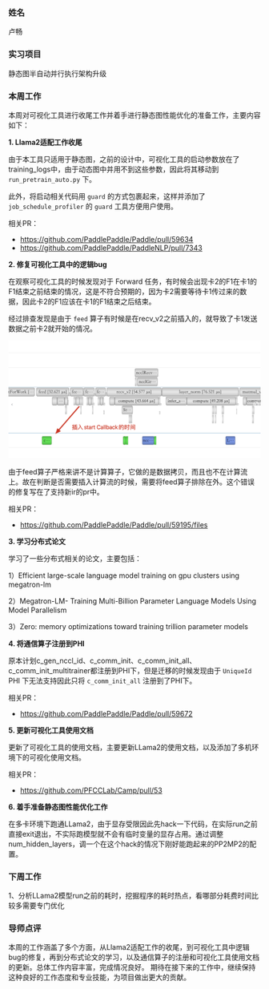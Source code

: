 ### 姓名

卢畅

### 实习项目

静态图半自动并行执行架构升级

### 本周工作

本周对可视化工具进行收尾工作并着手进行静态图性能优化的准备工作，主要内容如下：

**1. Llama2适配工作收尾**

由于本工具只适用于静态图，之前的设计中，可视化工具的启动参数放在了training_logs中，由于动态图中并用不到这些参数，因此将其移动到 `run_pretrain_auto.py` 下。

此外，将启动相关代码用 `guard` 的方式包裹起来，这样并添加了 `job_schedule_profiler` 的 `guard` 工具方便用户使用。

相关PR：

- https://github.com/PaddlePaddle/Paddle/pull/59634
- https://github.com/PaddlePaddle/PaddleNLP/pull/7343

**2. 修复可视化工具中的逻辑bug**

在观察可视化工具的时候发现对于 Forward 任务，有时候会出现卡2的F1在卡1的F1结束之前结束的情况，这是不符合预期的，因为卡2需要等待卡1传过来的数据，因此卡2的F1应该在卡1的F1结束之后结束。

经过排查发现是由于 `feed` 算子有时候是在recv_v2之前插入的，就导致了卡1发送数据之前卡2就开始的情况。

![picture 0](images/fbebfd50fdffb76dab5a08e51003b1302dba3bcd86815b8174dd7cc26a2e79c7.png)  

由于feed算子严格来讲不是计算算子，它做的是数据拷贝，而且也不在计算流上。故在判断是否需要插入计算流的时候，需要将feed算子排除在外。这个错误的修复写在了支持新ir的pr中。

相关PR：

- https://github.com/PaddlePaddle/Paddle/pull/59195/files

**3. 学习分布式论文**

学习了一些分布式相关的论文，主要包括：

1）Efficient large-scale language model training on gpu clusters using megatron-lm

2）Megatron-LM- Training Multi-Billion Parameter Language Models Using Model Parallelism

3）Zero: memory optimizations toward training trillion parameter models

**4. 将通信算子注册到PHI**

原本计划c_gen_nccl_id、c_comm_init、c_comm_init_all、c_comm_init_multitrainer都注册到PHI下，但是迁移的时候发现由于 `UniqueId` PHI 下无法支持因此只将 `c_comm_init_all` 注册到了PHI下。

相关PR：

-  https://github.com/PaddlePaddle/Paddle/pull/59672

**5. 更新可视化工具使用文档**

更新了可视化工具的使用文档，主要更新LLama2的使用文档，以及添加了多机环境下的可视化使用文档。

相关PR：

-  https://github.com/PFCCLab/Camp/pull/53

**6. 着手准备静态图性能优化工作**

在多卡环境下跑通LLama2，由于显存受限因此先hack一下代码，在实际run之前直接exit退出，不实际跑模型就不会有临时变量的显存占用。通过调整num_hidden_layers，调一个在这个hack的情况下刚好能跑起来的PP2MP2的配置。

### 下周工作

1、分析LLama2模型run之前的耗时，挖掘程序的耗时热点，看哪部分耗费时间比较多需要专门优化

### 导师点评
本周的工作涵盖了多个方面，从Llama2适配工作的收尾，到可视化工具中逻辑bug的修复，再到分布式论文的学习，以及通信算子的注册和可视化工具使用文档的更新。总体工作内容丰富，完成情况良好。
期待在接下来的工作中，继续保持这种良好的工作态度和专业技能，为项目做出更大的贡献。
